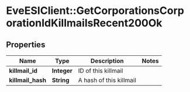 # EveESIClient::GetCorporationsCorporationIdKillmailsRecent200Ok

## Properties
Name | Type | Description | Notes
------------ | ------------- | ------------- | -------------
**killmail_id** | **Integer** | ID of this killmail | 
**killmail_hash** | **String** | A hash of this killmail | 


